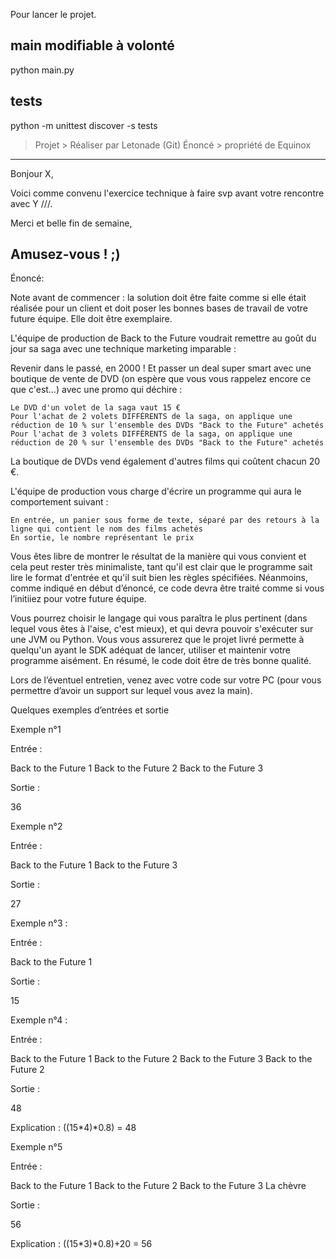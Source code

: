 Pour lancer le projet.
## main modifiable à volonté
python main.py 
## tests
python -m unittest discover -s tests

> Projet > Réaliser par Letonade (Git)
> Énoncé > propriété de Equinox
---------------------------------------------------------
Bonjour X, 

Voici comme convenu l'exercice technique à faire svp avant votre rencontre avec Y ///.

Merci et belle fin de semaine, 

Amusez-vous ! ;)
----------------------------------------------------------

Énoncé:

Note avant de commencer : la solution doit être faite comme si elle était réalisée pour un client et doit poser les bonnes bases de travail de votre future équipe. Elle doit être exemplaire.

L'équipe de production de Back to the Future voudrait remettre au goût du jour sa saga avec une technique marketing imparable :

Revenir dans le passé, en 2000 ! Et passer un deal super smart avec une boutique de vente de DVD (on espère que vous vous rappelez encore ce que c'est…) avec une promo qui déchire :

    Le DVD d'un volet de la saga vaut 15 €
    Pour l'achat de 2 volets DIFFÉRENTS de la saga, on applique une réduction de 10 % sur l'ensemble des DVDs "Back to the Future" achetés
    Pour l'achat de 3 volets DIFFÉRENTS de la saga, on applique une réduction de 20 % sur l'ensemble des DVDs "Back to the Future" achetés

La boutique de DVDs vend également d'autres films qui coûtent chacun 20 €.

L'équipe de production vous charge d'écrire un programme qui aura le comportement suivant :

    En entrée, un panier sous forme de texte, séparé par des retours à la ligne qui contient le nom des films achetés
    En sortie, le nombre représentant le prix

Vous êtes libre de montrer le résultat de la manière qui vous convient et cela peut rester très minimaliste, tant qu'il est clair que le programme sait lire le format d'entrée et qu'il suit bien les règles spécifiées. Néanmoins, comme indiqué en début d’énoncé, ce code devra être traité comme si vous l’initiiez pour votre future équipe.

Vous pourrez choisir le langage qui vous paraîtra le plus pertinent (dans lequel vous êtes à l'aise, c'est mieux), et qui devra pouvoir s'exécuter sur une JVM ou Python. Vous vous assurerez que le projet livré permette à quelqu'un ayant le SDK adéquat de lancer, utiliser et maintenir votre programme aisément. En résumé, le code doit être de très bonne qualité.

Lors de l’éventuel entretien, venez avec votre code sur votre PC (pour vous permettre d’avoir un support sur lequel vous avez la main).

 
Quelques exemples d’entrées et sortie

Exemple n°1

Entrée :

Back to the Future 1 Back to the Future 2 Back to the Future 3

Sortie :

36

 

 

Exemple n°2

Entrée :

Back to the Future 1 Back to the Future 3

Sortie :

27

 

 

Exemple n°3 :

Entrée :

Back to the Future 1

Sortie :

15

 

 

Exemple n°4 :

Entrée :

Back to the Future 1 Back to the Future 2 Back to the Future 3 Back to the Future 2

Sortie :

48

Explication : ((15*4)*0.8) = 48

 

 

Exemple n°5

Entrée :

Back to the Future 1 Back to the Future 2 Back to the Future 3 La chèvre

Sortie :

56

 

Explication : ((15*3)*0.8)+20 = 56

 